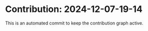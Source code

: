 # Contribution: 2024-12-07-19-14
This is an automated commit to keep the contribution graph active.
